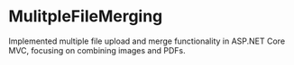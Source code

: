 # MulitpleFileMerging
Implemented multiple file upload and merge functionality in ASP.NET Core MVC, focusing on combining images and PDFs.
